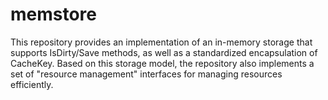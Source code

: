 # memstore
This repository provides an implementation of an in-memory storage that supports IsDirty/Save methods, as well as a standardized encapsulation of CacheKey. Based on this storage model, the repository also implements a set of "resource management" interfaces for managing resources efficiently.
